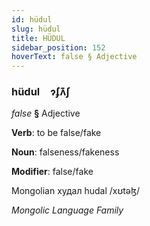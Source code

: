 ```yaml
---
id: hüdul
slug: hüdul
title: HÜDUL
sidebar_position: 152
hoverText: false § Adjective
---
```


### hüdul&emsp;<span kind="abugida">ɂʄʌ͊ʃ</span>

*false* **§** Adjective

**Verb**: to be false/fake

**Noun**: falseness/fakeness

**Modifier**: false/fake

Mongolian худал hudal /xʊtəɮ/

*Mongolic Language Family*